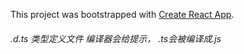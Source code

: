 This project was bootstrapped with [Create React App](https://github.com/facebook/create-react-app).

###### .d.ts 类型定义文件 编译器会给提示， .ts会被编译成.js
